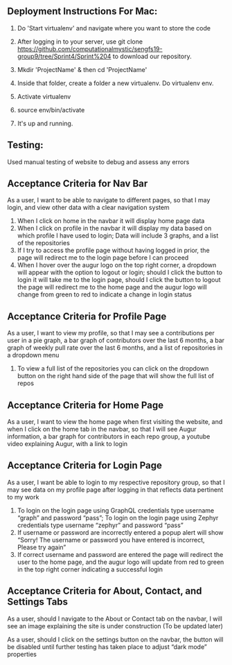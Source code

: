## Deployment Instructions For Mac:

1. Do 'Start virtualenv' and navigate where you want to store the code

2. After logging in to your server, use git clone https://github.com/computationalmystic/sengfs19-group9/tree/Sprint4/Sprint%204 to download our repository.

3. Mkdir 'ProjectName' & then cd 'ProjectName'

4. Inside that folder, create a folder a new virtualenv. Do virtualenv env.

5. Activate virtualenv

6. source env/bin/activate

7. It's up and running.

## Testing: 
Used manual testing of website to debug and assess any errors 

## Acceptance Criteria for Nav Bar 
As a user, I want to be able to navigate to different pages, so that I may login, and view other data with a clear navigation system
1. When I click on home in the navbar it will display home page data
2. When I click on profile in the navbar it will display my data based on which profile I have used to login; Data will include 3 graphs, and a list of the repositories
3. If I try to access the profile page without having logged in prior, the page will redirect me to the login page before I can proceed
4. When I hover over the augur logo on the top right corner, a dropdown will appear with the option to logout or login; should I click the button to login it will take me to the login page, should I click the button to logout the page will redirect me to the home page and the augur logo will change from green to red to indicate a change in login status

## Acceptance Criteria for Profile Page
As a user, I want to view my profile, so that I may see a contributions per user in a pie graph, a bar graph of contributors over the last 6 months, a bar graph of weekly pull rate over the last 6 months, and a list of repositories in a dropdown menu
1. To view a full list of the repositories you can click on the dropdown button on the right hand side of the page that will show the full list of repos

## Acceptance Criteria for Home Page
As a user, I want to view the home page when first visiting the website, and when I click on the home tab in the navbar, so that I will see Augur information, a bar graph for contributors in each repo group, a youtube video explaining Augur, with a link to login

## Acceptance Criteria for Login Page
As a user, I want be able to login to my respective repository group, so that I may see data on my profile page after logging in that reflects data pertinent to my work
1. To login on the login page using GraphQL credentials type username “graph” and password “pass”; To login on the login page using Zephyr credentials type username “zephyr” and password “pass”
2. If username or password are incorrectly entered a popup alert will show “Sorry! The username or password you have entered is incorrect, Please try again”
3. If correct username and password are entered the page will redirect the user to the home page, and the augur logo will update from red to green in the top right corner indicating a successful login

## Acceptance Criteria for About, Contact, and Settings Tabs
As a user, should I navigate to the About or Contact tab on the navbar, I will see an image explaining the site is under construction (To be updated later)

As a user, should I click on the settings button on the navbar, the button will be disabled until further testing has taken place to adjust “dark mode” properties
